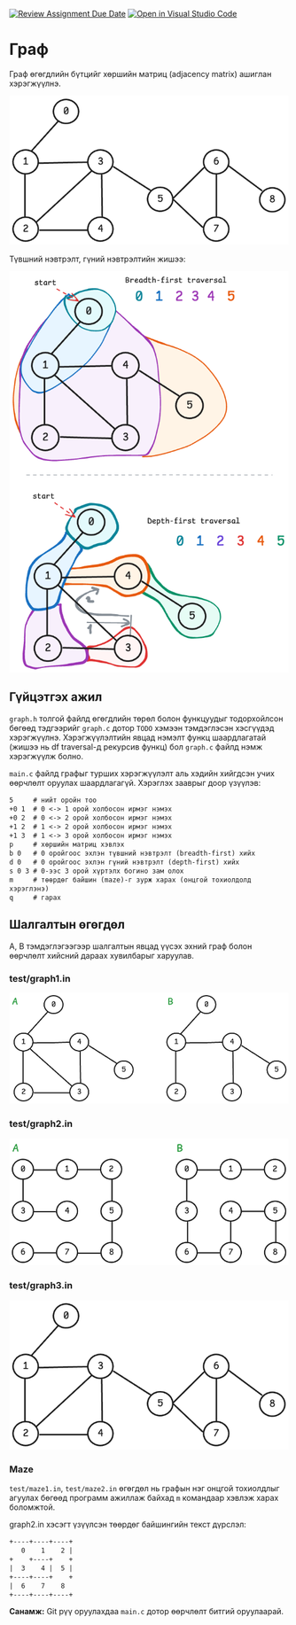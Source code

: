 [![Review Assignment Due Date](https://classroom.github.com/assets/deadline-readme-button-22041afd0340ce965d47ae6ef1cefeee28c7c493a6346c4f15d667ab976d596c.svg)](https://classroom.github.com/a/6L0tjqQU)
[![Open in Visual Studio Code](https://classroom.github.com/assets/open-in-vscode-2e0aaae1b6195c2367325f4f02e2d04e9abb55f0b24a779b69b11b9e10269abc.svg)](https://classroom.github.com/online_ide?assignment_repo_id=19456458&assignment_repo_type=AssignmentRepo)
# Граф

Граф өгөгдлийн бүтцийг хөршийн матриц (adjacency matrix) ашиглан хэрэгжүүлнэ.

![граф](images/graph3.png)

Түвшний нэвтрэлт, гүний нэвтрэлтийн жишээ:

![breadth-first traversal, depth-first traversal](images/bf-df-traversal.png)

## Гүйцэтгэх ажил

`graph.h` толгой файлд өгөгдлийн төрөл болон функцуудыг тодорхойлсон бөгөөд тэдгээрийг `graph.c` дотор `TODO` хэмээн тэмдэглэсэн хэсгүүдэд хэрэгжүүлнэ. Хэрэгжүүлэлтийн явцад нэмэлт функц шаардлагатай (жишээ нь df traversal-д рекурсив функц) бол `graph.c` файлд нэмж хэрэгжүүлж болно.

`main.c` файлд графыг турших хэрэгжүүлэлт аль хэдийн хийгдсэн учих өөрчлөлт оруулах шаардлагагүй. Хэрэглэх зааврыг доор үзүүлэв:

```text
5     # нийт оройн тоо
+0 1  # 0 <-> 1 орой холбосон ирмэг нэмэх
+0 2  # 0 <-> 2 орой холбосон ирмэг нэмэх
+1 2  # 1 <-> 2 орой холбосон ирмэг нэмэх
+1 3  # 1 <-> 3 орой холбосон ирмэг нэмэх
p     # хөршийн матриц хэвлэх
b 0   # 0 оройгоос эхлэн түвшний нэвтрэлт (breadth-first) хийх
d 0   # 0 оройгоос эхлэн гүний нэвтрэлт (depth-first) хийх
s 0 3 # 0-ээс 3 орой хүртэлх богино зам олох
m     # төөрдөг байшин (maze)-г зурж харах (онцгой тохиолдолд хэрэглэнэ)
q     # гарах
```

## Шалгалтын өгөгдөл

A, B тэмдэглэгээгээр шалгалтын явцад үүсэх эхний граф болон өөрчлөлт хийсний дараах хувилбарыг харуулав.

### test/graph1.in

![graph1.in](images/graph1.png)

### test/graph2.in

![graph2.in](images/graph2.png)

### test/graph3.in

![graph3.in](images/graph3.png)

### Maze

`test/maze1.in`, `test/maze2.in` өгөгдөл нь графын нэг онцгой тохиолдлыг агуулах бөгөөд программ ажиллаж байхад `m` командаар хэвлэж харах боломжтой.

graph2.in хэсэгт үзүүлсэн төөрдөг байшингийн текст дүрслэл:

```text
+----+----+----+
   0    1    2 |
+    +----+    +
|  3    4 |  5 |
+----+----+    +
|  6    7    8
+----+----+----+
```

**Санамж:** Git рүү оруулахдаа `main.c` дотор өөрчлөлт битгий оруулаарай.
